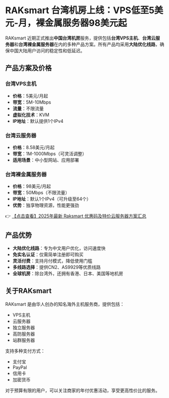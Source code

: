 # RAKsmart 台湾机房上线：VPS低至5美元-月，裸金属服务器98美元起

RAKsmart 近期正式推出**中国台湾机房**服务，提供包括**台湾VPS主机**、**台湾云服务器**和**台湾裸金属服务器**在内的多种产品方案。所有产品均采用**大陆优化线路**，确保中国大陆用户访问的稳定性和低延迟。

## 产品方案及价格

### 台湾VPS主机
- **价格**：5美元/月起
- **带宽**：5M-10Mbps
- **流量**：不限流量
- **虚拟化技术**：KVM
- **IP地址**：默认提供1个IPv4

### 台湾云服务器
- **价格**：8.58美元/月起
- **带宽**：1M-1000Mbps（可灵活调整）
- **适用场景**：中小型网站、应用部署

### 台湾裸金属服务器
- **价格**：98美元/月起
- **带宽**：50Mbps（不限流量）
- **IP地址**：默认1个IPv4（可升级至64个）
- **优势**：独享物理资源，性能更强劲

👉 [【点击查看】2025年最新 Raksmart 优惠码及特价云服务器方案汇总](https://bit.ly/raksmart)

## 产品优势
- **大陆优化线路**：专为中文用户优化，访问速度快
- **免实名认证**：仅需简单注册即可购买
- **灵活付费**：支持月付模式，降低使用门槛
- **多线路选择**：提供CN2、AS9929等优质线路
- **全球机房**：除台湾外，还拥有香港、日本、美国等地机房

## 关于RAKsmart
RAKsmart 是由华人创办的知名海外主机服务商，提供包括：
- VPS主机
- 云服务器
- 独立服务器
- 高防服务器
- 站群服务器

支持多种支付方式：
- 支付宝
- PayPal
- 信用卡
- 加密货币

对于预算有限的用户，可以关注商家的年付优惠活动，享受更高性价比的服务。